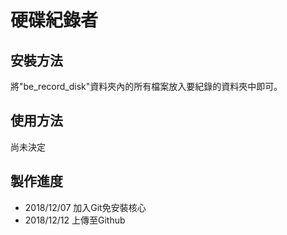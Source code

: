 # 硬碟紀錄者
## 安裝方法
將"be_record_disk"資料夾內的所有檔案放入要紀錄的資料夾中即可。
## 使用方法
尚未決定
## 製作進度
* 2018/12/07 加入Git免安裝核心
* 2018/12/12 上傳至Github
